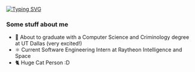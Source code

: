 [![Typing SVG](https://readme-typing-svg.herokuapp.com?font=Fira+Code&weight=600&pause=500&color=AA09FF&vCenter=true&width=435&lines=Hi!+I'm+Sisi+%E2%80%A2%E1%B4%97%E2%80%A2)](https://git.io/typing-svg)
### Some stuff about me
- 🔭 About to graduate with a Computer Science and Criminology degree at UT Dallas (very excited!)
- ⚛️ Current Software Engineering Intern at Raytheon Intelligence and Space
- 🐈 Huge Cat Person :D
